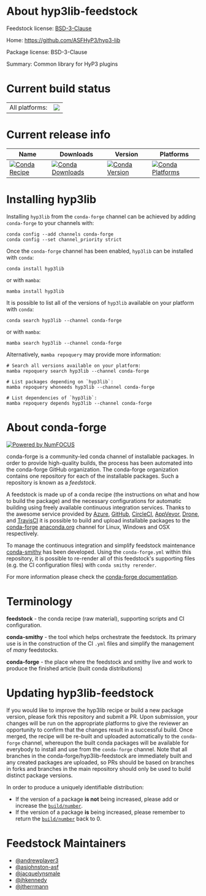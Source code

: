 About hyp3lib-feedstock
=======================

Feedstock license: [BSD-3-Clause](https://github.com/conda-forge/hyp3lib-feedstock/blob/main/LICENSE.txt)

Home: https://github.com/ASFHyP3/hyp3-lib

Package license: BSD-3-Clause

Summary: Common library for HyP3 plugins

Current build status
====================


<table><tr><td>All platforms:</td>
    <td>
      <a href="https://dev.azure.com/conda-forge/feedstock-builds/_build/latest?definitionId=10304&branchName=main">
        <img src="https://dev.azure.com/conda-forge/feedstock-builds/_apis/build/status/hyp3lib-feedstock?branchName=main">
      </a>
    </td>
  </tr>
</table>

Current release info
====================

| Name | Downloads | Version | Platforms |
| --- | --- | --- | --- |
| [![Conda Recipe](https://img.shields.io/badge/recipe-hyp3lib-green.svg)](https://anaconda.org/conda-forge/hyp3lib) | [![Conda Downloads](https://img.shields.io/conda/dn/conda-forge/hyp3lib.svg)](https://anaconda.org/conda-forge/hyp3lib) | [![Conda Version](https://img.shields.io/conda/vn/conda-forge/hyp3lib.svg)](https://anaconda.org/conda-forge/hyp3lib) | [![Conda Platforms](https://img.shields.io/conda/pn/conda-forge/hyp3lib.svg)](https://anaconda.org/conda-forge/hyp3lib) |

Installing hyp3lib
==================

Installing `hyp3lib` from the `conda-forge` channel can be achieved by adding `conda-forge` to your channels with:

```
conda config --add channels conda-forge
conda config --set channel_priority strict
```

Once the `conda-forge` channel has been enabled, `hyp3lib` can be installed with `conda`:

```
conda install hyp3lib
```

or with `mamba`:

```
mamba install hyp3lib
```

It is possible to list all of the versions of `hyp3lib` available on your platform with `conda`:

```
conda search hyp3lib --channel conda-forge
```

or with `mamba`:

```
mamba search hyp3lib --channel conda-forge
```

Alternatively, `mamba repoquery` may provide more information:

```
# Search all versions available on your platform:
mamba repoquery search hyp3lib --channel conda-forge

# List packages depending on `hyp3lib`:
mamba repoquery whoneeds hyp3lib --channel conda-forge

# List dependencies of `hyp3lib`:
mamba repoquery depends hyp3lib --channel conda-forge
```


About conda-forge
=================

[![Powered by
NumFOCUS](https://img.shields.io/badge/powered%20by-NumFOCUS-orange.svg?style=flat&colorA=E1523D&colorB=007D8A)](https://numfocus.org)

conda-forge is a community-led conda channel of installable packages.
In order to provide high-quality builds, the process has been automated into the
conda-forge GitHub organization. The conda-forge organization contains one repository
for each of the installable packages. Such a repository is known as a *feedstock*.

A feedstock is made up of a conda recipe (the instructions on what and how to build
the package) and the necessary configurations for automatic building using freely
available continuous integration services. Thanks to the awesome service provided by
[Azure](https://azure.microsoft.com/en-us/services/devops/), [GitHub](https://github.com/),
[CircleCI](https://circleci.com/), [AppVeyor](https://www.appveyor.com/),
[Drone](https://cloud.drone.io/welcome), and [TravisCI](https://travis-ci.com/)
it is possible to build and upload installable packages to the
[conda-forge](https://anaconda.org/conda-forge) [anaconda.org](https://anaconda.org/)
channel for Linux, Windows and OSX respectively.

To manage the continuous integration and simplify feedstock maintenance
[conda-smithy](https://github.com/conda-forge/conda-smithy) has been developed.
Using the ``conda-forge.yml`` within this repository, it is possible to re-render all of
this feedstock's supporting files (e.g. the CI configuration files) with ``conda smithy rerender``.

For more information please check the [conda-forge documentation](https://conda-forge.org/docs/).

Terminology
===========

**feedstock** - the conda recipe (raw material), supporting scripts and CI configuration.

**conda-smithy** - the tool which helps orchestrate the feedstock.
                   Its primary use is in the construction of the CI ``.yml`` files
                   and simplify the management of *many* feedstocks.

**conda-forge** - the place where the feedstock and smithy live and work to
                  produce the finished article (built conda distributions)


Updating hyp3lib-feedstock
==========================

If you would like to improve the hyp3lib recipe or build a new
package version, please fork this repository and submit a PR. Upon submission,
your changes will be run on the appropriate platforms to give the reviewer an
opportunity to confirm that the changes result in a successful build. Once
merged, the recipe will be re-built and uploaded automatically to the
`conda-forge` channel, whereupon the built conda packages will be available for
everybody to install and use from the `conda-forge` channel.
Note that all branches in the conda-forge/hyp3lib-feedstock are
immediately built and any created packages are uploaded, so PRs should be based
on branches in forks and branches in the main repository should only be used to
build distinct package versions.

In order to produce a uniquely identifiable distribution:
 * If the version of a package **is not** being increased, please add or increase
   the [``build/number``](https://docs.conda.io/projects/conda-build/en/latest/resources/define-metadata.html#build-number-and-string).
 * If the version of a package **is** being increased, please remember to return
   the [``build/number``](https://docs.conda.io/projects/conda-build/en/latest/resources/define-metadata.html#build-number-and-string)
   back to 0.

Feedstock Maintainers
=====================

* [@andrewplayer3](https://github.com/andrewplayer3/)
* [@asjohnston-asf](https://github.com/asjohnston-asf/)
* [@jacquelynsmale](https://github.com/jacquelynsmale/)
* [@jhkennedy](https://github.com/jhkennedy/)
* [@jtherrmann](https://github.com/jtherrmann/)

